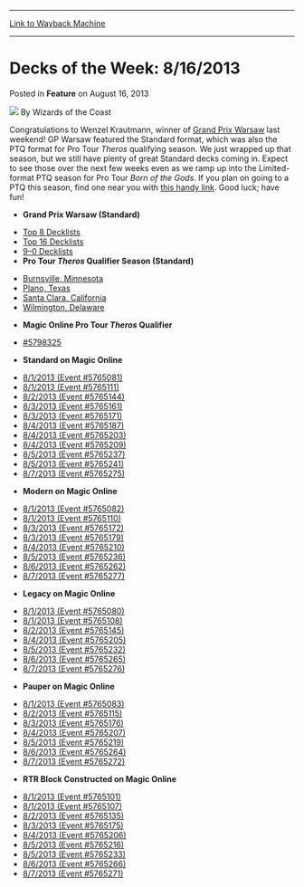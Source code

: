 
---
[Link to Wayback Machine](https://web.archive.org/web/20220123195225/https://magic.wizards.com/en/articles/archive/feature/decks-week-8162013-2013-08-16)

[_metadata_:wayback_url]:- "https://magic.wizards.com/en/articles/archive/feature/decks-week-8162013-2013-08-16"
[_metadata_:wayback_raw_url]:- "https://web.archive.org/web/20220123195225id_/https://magic.wizards.com/en/articles/archive/feature/decks-week-8162013-2013-08-16"
[_metadata_:wayback_capture_timestamp]:- "2022-01-23 19:52:25+00:00"
[_metadata_:publish_date]:- "2013-08-16"
[_metadata_:description]:- "Congratulations to Wenzel Krautmann, winner of Grand Prix Warsaw last weekend! GP Warsaw featured the Standard format, which was also the PTQ format for Pro Tour Theros qualifying season. We just wrapped up that season, but we still have plenty of great Standard decks coming in. Expect to see those over the next few weeks even as we ramp up into the Limited-format PTQ season"
[_metadata_:generator]:- "Drupal 7 (http://drupal.org)"
---


Decks of the Week: 8/16/2013
============================



 Posted in **Feature**
 on August 16, 2013 






![](https://media.magic.wizards.com/styles/auth_small/public/images/person/wizards_author.jpg)
By Wizards of the Coast












Congratulations to Wenzel Krautmann, winner of [Grand Prix Warsaw](/en/events/coverage/wenzel-wins-warsaw) last weekend! GP Warsaw featured the Standard format, which was also the PTQ format for Pro Tour *Theros* qualifying season. We just wrapped up that season, but we still have plenty of great Standard decks coming in. Expect to see those over the next few weeks even as we ramp up into the Limited-format PTQ season for Pro Tour *Born of the Gods*. If you plan on going to a PTQ this season, find one near you with [this handy link](http://www.wizards.com/Magic/TCG/Events.aspx?x=mtg/event/protour/qualifierlist#theros). Good luck; have fun! 


* **Grand Prix Warsaw (Standard)**
+ [Top 8 Decklists](/en/events/coverage/wenzel-wins-warsaw)
+ [Top 16 Decklists](/en/events/coverage/wenzel-wins-warsaw)
+ [9–0 Decklists](/en/articles/archive/event-coverage/day-2-coverage-grand-prix-warsaw-2013-08-11)
+ **Pro Tour *Theros* Qualifier Season (Standard)**
- [Burnsville, Minnesota](/en/articles/archive/event-coverage/pro-tour-theros-qualifier-season-top-8-standard-decklists-2013-08-15)
- [Plano, Texas](/en/articles/archive/event-coverage/pro-tour-theros-qualifier-season-top-8-standard-decklists-2013-08--9)
- [Santa Clara, California](/en/articles/archive/event-coverage/pro-tour-theros-qualifier-season-top-8-standard-decklists-2013-08-10)
- [Wilmington, Delaware](/en/articles/archive/event-coverage/pro-tour-theros-qualifier-season-top-8-standard-decklists-2013-08-11)
* **Magic Online Pro Tour *Theros* Qualifier**
+ [#5798325](http://www.wizards.com/Magic/digital/MagicOnlineTourn.aspx?x=mtg/digital/magiconline/tourn/5798325)
* **Standard on Magic Online**
+ [8/1/2013 (Event #5765081)](http://archive.wizards.com/Magic/Digital/MagicOnlineTourn.aspx?x=mtg/digital/magiconline/tourn/5765081)
+ [8/1/2013 (Event #5765111)](http://archive.wizards.com/Magic/Digital/MagicOnlineTourn.aspx?x=mtg/digital/magiconline/tourn/5765111)
+ [8/2/2013 (Event #5765144)](http://archive.wizards.com/Magic/Digital/MagicOnlineTourn.aspx?x=mtg/digital/magiconline/tourn/5765144)
+ [8/3/2013 (Event #5765161)](http://archive.wizards.com/Magic/Digital/MagicOnlineTourn.aspx?x=mtg/digital/magiconline/tourn/5765161)
+ [8/3/2013 (Event #5765171)](http://archive.wizards.com/Magic/Digital/MagicOnlineTourn.aspx?x=mtg/digital/magiconline/tourn/5765171)
+ [8/4/2013 (Event #5765187)](http://archive.wizards.com/Magic/Digital/MagicOnlineTourn.aspx?x=mtg/digital/magiconline/tourn/5765187)
+ [8/4/2013 (Event #5765203)](http://archive.wizards.com/Magic/Digital/MagicOnlineTourn.aspx?x=mtg/digital/magiconline/tourn/5765203)
+ [8/4/2013 (Event #5765209)](http://archive.wizards.com/Magic/Digital/MagicOnlineTourn.aspx?x=mtg/digital/magiconline/tourn/5765209)
+ [8/5/2013 (Event #5765237)](http://archive.wizards.com/Magic/Digital/MagicOnlineTourn.aspx?x=mtg/digital/magiconline/tourn/5765237)
+ [8/5/2013 (Event #5765241)](http://archive.wizards.com/Magic/Digital/MagicOnlineTourn.aspx?x=mtg/digital/magiconline/tourn/5765241)
+ [8/7/2013 (Event #5765275)](http://archive.wizards.com/Magic/Digital/MagicOnlineTourn.aspx?x=mtg/digital/magiconline/tourn/5765275)
* **Modern on Magic Online**
+ [8/1/2013 (Event #5765082)](http://archive.wizards.com/Magic/Digital/MagicOnlineTourn.aspx?x=mtg/digital/magiconline/tourn/5765082)
+ [8/1/2013 (Event #5765110)](http://archive.wizards.com/Magic/Digital/MagicOnlineTourn.aspx?x=mtg/digital/magiconline/tourn/5765110)
+ [8/3/2013 (Event #5765172)](http://archive.wizards.com/Magic/Digital/MagicOnlineTourn.aspx?x=mtg/digital/magiconline/tourn/5765172)
+ [8/3/2013 (Event #5765179)](http://archive.wizards.com/Magic/Digital/MagicOnlineTourn.aspx?x=mtg/digital/magiconline/tourn/5765179)
+ [8/4/2013 (Event #5765210)](http://archive.wizards.com/Magic/Digital/MagicOnlineTourn.aspx?x=mtg/digital/magiconline/tourn/5765210)
+ [8/5/2013 (Event #5765236)](http://archive.wizards.com/Magic/Digital/MagicOnlineTourn.aspx?x=mtg/digital/magiconline/tourn/5765236)
+ [8/6/2013 (Event #5765262)](http://archive.wizards.com/Magic/Digital/MagicOnlineTourn.aspx?x=mtg/digital/magiconline/tourn/5765262)
+ [8/7/2013 (Event #5765277)](http://archive.wizards.com/Magic/Digital/MagicOnlineTourn.aspx?x=mtg/digital/magiconline/tourn/5765277)
* **Legacy on Magic Online**
+ [8/1/2013 (Event #5765080)](http://archive.wizards.com/Magic/Digital/MagicOnlineTourn.aspx?x=mtg/digital/magiconline/tourn/5765080)
+ [8/1/2013 (Event #5765108)](http://archive.wizards.com/Magic/Digital/MagicOnlineTourn.aspx?x=mtg/digital/magiconline/tourn/5765108)
+ [8/2/2013 (Event #5765145)](http://archive.wizards.com/Magic/Digital/MagicOnlineTourn.aspx?x=mtg/digital/magiconline/tourn/5765145)
+ [8/4/2013 (Event #5765205)](http://archive.wizards.com/Magic/Digital/MagicOnlineTourn.aspx?x=mtg/digital/magiconline/tourn/5765205)
+ [8/5/2013 (Event #5765232)](http://archive.wizards.com/Magic/Digital/MagicOnlineTourn.aspx?x=mtg/digital/magiconline/tourn/5765232)
+ [8/6/2013 (Event #5765265)](http://archive.wizards.com/Magic/Digital/MagicOnlineTourn.aspx?x=mtg/digital/magiconline/tourn/5765265)
+ [8/7/2013 (Event #5765276)](http://archive.wizards.com/Magic/Digital/MagicOnlineTourn.aspx?x=mtg/digital/magiconline/tourn/5765276)
* **Pauper on Magic Online**
+ [8/1/2013 (Event #5765083)](http://archive.wizards.com/Magic/Digital/MagicOnlineTourn.aspx?x=mtg/digital/magiconline/tourn/5765083)
+ [8/2/2013 (Event #5765115)](http://archive.wizards.com/Magic/Digital/MagicOnlineTourn.aspx?x=mtg/digital/magiconline/tourn/5765115)
+ [8/3/2013 (Event #5765176)](http://archive.wizards.com/Magic/Digital/MagicOnlineTourn.aspx?x=mtg/digital/magiconline/tourn/5765176)
+ [8/4/2013 (Event #5765207)](http://archive.wizards.com/Magic/Digital/MagicOnlineTourn.aspx?x=mtg/digital/magiconline/tourn/5765207)
+ [8/5/2013 (Event #5765219)](http://archive.wizards.com/Magic/Digital/MagicOnlineTourn.aspx?x=mtg/digital/magiconline/tourn/5765219)
+ [8/6/2013 (Event #5765264)](http://archive.wizards.com/Magic/Digital/MagicOnlineTourn.aspx?x=mtg/digital/magiconline/tourn/5765264)
+ [8/7/2013 (Event #5765272)](http://archive.wizards.com/Magic/Digital/MagicOnlineTourn.aspx?x=mtg/digital/magiconline/tourn/5765272)

- **RTR Block Constructed on Magic Online**

+ [8/1/2013 (Event #5765101)](http://archive.wizards.com/Magic/Digital/MagicOnlineTourn.aspx?x=mtg/digital/magiconline/tourn/5765101)
+ [8/1/2013 (Event #5765107)](http://archive.wizards.com/Magic/Digital/MagicOnlineTourn.aspx?x=mtg/digital/magiconline/tourn/5765107)
+ [8/2/2013 (Event #5765135)](http://archive.wizards.com/Magic/Digital/MagicOnlineTourn.aspx?x=mtg/digital/magiconline/tourn/5765135)
+ [8/3/2013 (Event #5765175)](http://archive.wizards.com/Magic/Digital/MagicOnlineTourn.aspx?x=mtg/digital/magiconline/tourn/5765175)
+ [8/4/2013 (Event #5765206)](http://archive.wizards.com/Magic/Digital/MagicOnlineTourn.aspx?x=mtg/digital/magiconline/tourn/5765206)
+ [8/5/2013 (Event #5765216)](http://archive.wizards.com/Magic/Digital/MagicOnlineTourn.aspx?x=mtg/digital/magiconline/tourn/5765216)
+ [8/5/2013 (Event #5765233)](http://archive.wizards.com/Magic/Digital/MagicOnlineTourn.aspx?x=mtg/digital/magiconline/tourn/5765233)
+ [8/6/2013 (Event #5765266)](http://archive.wizards.com/Magic/Digital/MagicOnlineTourn.aspx?x=mtg/digital/magiconline/tourn/5765266)
+ [8/7/2013 (Event #5765271)](http://archive.wizards.com/Magic/Digital/MagicOnlineTourn.aspx?x=mtg/digital/magiconline/tourn/5765271)






